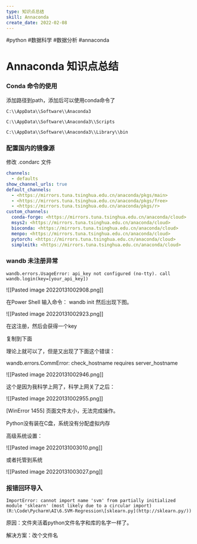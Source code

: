 ```yaml
---
type: 知识点总结
skill: Annaconda
create_date: 2022-02-08
---
```


#python #数据科学 #数据分析 #annaconda

# Annaconda 知识点总结

### Conda 命令的使用

添加路径到path，添加后可以使用conda命令了

`C:\\AppData\\Software\\Anaconda3`

`C:\\AppData\\Software\\Anaconda3\\Scripts`

`C:\\AppData\\Software\\Anaconda3\\Library\\bin`

### 配置国内的镜像源

修改 .condarc 文件

```yaml
channels:
  - defaults
show_channel_urls: true
default_channels:
  - <https://mirrors.tuna.tsinghua.edu.cn/anaconda/pkgs/main>
  - <https://mirrors.tuna.tsinghua.edu.cn/anaconda/pkgs/free>
  - <https://mirrors.tuna.tsinghua.edu.cn/anaconda/pkgs/r>
custom_channels:
  conda-forge: <https://mirrors.tuna.tsinghua.edu.cn/anaconda/cloud>
  msys2: <https://mirrors.tuna.tsinghua.edu.cn/anaconda/cloud>
  bioconda: <https://mirrors.tuna.tsinghua.edu.cn/anaconda/cloud>
  menpo: <https://mirrors.tuna.tsinghua.edu.cn/anaconda/cloud>
  pytorch: <https://mirrors.tuna.tsinghua.edu.cn/anaconda/cloud>
  simpleitk: <https://mirrors.tuna.tsinghua.edu.cn/anaconda/cloud>
```

### wandb 未注册异常

`wandb.errors.UsageError: api_key not configured (no-tty). call wandb.login(key=[your_api_key])`

![[Pasted image 20220131002908.png]]

在Power Shell 输入命令： wandb init 然后出现下图。

![[Pasted image 20220131002923.png]]

在这注册，然后会获得一个key

复制到下面

理论上就可以了，但是又出现了下面这个错误：

wandb.errors.CommError: check_hostname requires server_hostname

![[Pasted image 20220131002946.png]]

这个是因为我科学上网了，科学上网关了之后：

![[Pasted image 20220131002955.png]]

[WinError 1455] 页面文件太小，无法完成操作。

Python没有装在C盘，系统没有分配虚拟内存

高级系统设置：

![[Pasted image 20220131003010.png]]

或者托管到系统

![[Pasted image 20220131003027.png]]


### 报错回环导入

`ImportError: cannot import name 'svm' from partially initialized module 'sklearn' (most likely due to a circular import) (R:\Code\Pycharm\AI\6.SVM-Regression\[sklearn.py](http://sklearn.py/))`


原因：文件夹活着python文件名字和库的名字一样了。

解决方案：改个文件名